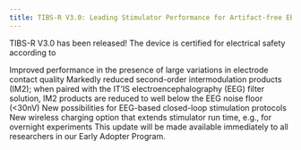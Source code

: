 ```yaml
---
title: TIBS-R V3.0: Leading Stimulator Performance for Artifact-free EEG and Closed-Loop Protocols
---
```

TIBS-R V3.0 has been released! The device is certified for electrical safety according to 

Improved performance in the presence of large variations in electrode contact quality
Markedly reduced second-order intermodulation products (IM2); when paired with the IT’IS electroencephalography (EEG) filter solution, IM2 products are reduced to well below the EEG noise floor (<30nV)
New possibilities for EEG-based closed-loop stimulation protocols
New wireless charging option that extends stimulator run time, e.g., for overnight experiments
This update will be made available immediately to all researchers in our Early Adopter Program.
